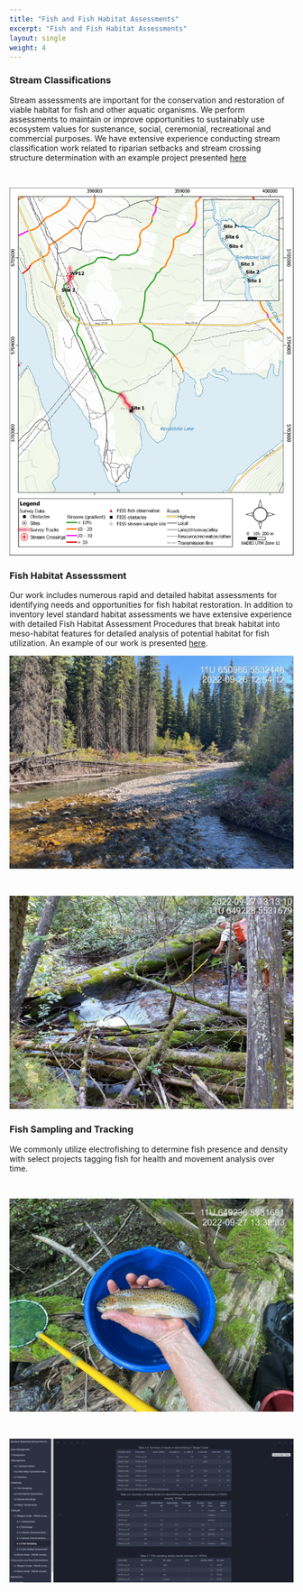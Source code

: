 ```yaml
---
title: "Fish and Fish Habitat Assessments"
excerpt: "Fish and Fish Habitat Assessments"
layout: single
weight: 4
---
```


### Stream Classifications
Stream assessments are important for the conservation and restoration of viable habitat for fish and other aquatic organisms. We perform assessments to maintain or improve opportunities to sustainably use ecosystem values for sustenance, social, ceremonial, recreational and commercial purposes. We have extensive experience conducting stream classification work related to riparian setbacks and stream crossing structure determination with an example project presented [here](https://a100.gov.bc.ca/pub/acat/public/viewReport.do?reportId=62500) 


<br>

![](site1.png)

### Fish Habitat Assesssment
Our work includes numerous rapid and detailed habitat assessments for identifying needs and opportunities for fish habitat restoration.  In addition to inventory level standard habitat assessments we have extensive experience with detailed Fish Habitat Assessment Procedures that break habitat into meso-habitat features for detailed analysis of potential habitat for fish utilization.  An example of our work is presented [here](https://www.newgraphenvironment.com/fish_passage_elk_2022_reporting/results.html#weigert-creek---pscis-crossing-197534).

![](IMG_9827_habitat.JPG)

<br>

![](TimePhoto_20220927_131310.JPG)


### Fish Sampling and Tracking
We commonly utilize electrofishing to determine fish presence and density with select projects tagging fish for health and movement analysis over time.  

<br>

![](IMG_9866_cutty.JPG)

<br>

![](sampling_results_screenshot.png)







